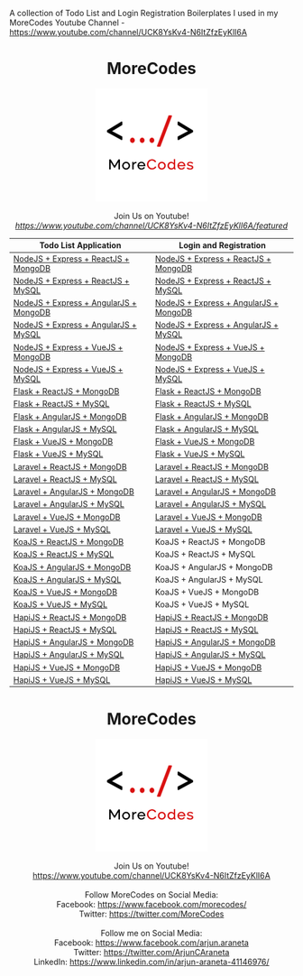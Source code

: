 A collection of Todo List and Login Registration Boilerplates I used in my MoreCodes Youtube Channel - https://www.youtube.com/channel/UCK8YsKv4-N6ItZfzEyKlI6A

<h1 align="center">MoreCodes</h1>
<p align="center"> 
  <img src="/morecodescir.png"/>
</p>

<p align="center">
Join Us on Youtube! <br/>
<i><u>https://www.youtube.com/channel/UCK8YsKv4-N6ItZfzEyKlI6A/featured</u></i>
</p>

Todo List Application | Login and Registration
--- | ---
[NodeJS + Express + ReactJS + MongoDB](https://github.com/ArjunAranetaCodes/MoreCodes-Youtube/tree/master/mern-todolist-mongodb) | [NodeJS + Express + ReactJS + MongoDB](https://github.com/ArjunAranetaCodes/MoreCodes-Youtube/tree/master/mern-mongodb-login-reg)
[NodeJS + Express + ReactJS + MySQL](https://github.com/ArjunAranetaCodes/MoreCodes-Youtube/tree/master/mern-todolist-mysql) | [NodeJS + Express + ReactJS + MySQL](https://github.com/ArjunAranetaCodes/MoreCodes-Youtube/tree/master/mern-mysql-login-reg)
[NodeJS + Express + AngularJS + MongoDB](https://github.com/ArjunAranetaCodes/MoreCodes-Youtube/tree/master/mean-todolist-mongodb) | [NodeJS + Express + AngularJS + MongoDB](https://github.com/ArjunAranetaCodes/MoreCodes-Youtube/tree/master/mean-mongodb-login-reg)
[NodeJS + Express + AngularJS + MySQL](https://github.com/ArjunAranetaCodes/MoreCodes-Youtube/tree/master/mean-todolist-mysql) | [NodeJS + Express + AngularJS + MySQL](https://github.com/ArjunAranetaCodes/MoreCodes-Youtube/tree/master/mean-mysql-login-reg)
[NodeJS + Express + VueJS + MongoDB](https://github.com/ArjunAranetaCodes/MoreCodes-Youtube/tree/master/mevn-todolist-mongodb) | [NodeJS + Express + VueJS + MongoDB](https://github.com/ArjunAranetaCodes/MoreCodes-Youtube/tree/master/mevn-mongodb-login-reg)
[NodeJS + Express + VueJS + MySQL](https://github.com/ArjunAranetaCodes/MoreCodes-Youtube/tree/master/mevn-todolist-mysql) | [NodeJS + Express + VueJS + MySQL](https://github.com/ArjunAranetaCodes/MoreCodes-Youtube/tree/master/mevn-mysql-login-reg)
[Flask + ReactJS + MongoDB](https://github.com/ArjunAranetaCodes/MoreCodes-Youtube/tree/master/react-flask-mongodb-todolist) | [Flask + ReactJS + MongoDB](https://github.com/ArjunAranetaCodes/MoreCodes-Youtube/tree/master/react-flask-mongodb-login-reg)
[Flask + ReactJS + MySQL](https://github.com/ArjunAranetaCodes/MoreCodes-Youtube/tree/master/react-flask-mysql-todolist) | [Flask + ReactJS + MySQL](https://github.com/ArjunAranetaCodes/MoreCodes-Youtube/tree/master/react-flask-mysql-login-reg)
[Flask + AngularJS + MongoDB](https://github.com/ArjunAranetaCodes/MoreCodes-Youtube/tree/master/angular-flask-mongodb-todolist) | [Flask + AngularJS + MongoDB](https://github.com/ArjunAranetaCodes/MoreCodes-Youtube/tree/master/angular-flask-mongodb-login-reg)
[Flask + AngularJS + MySQL](https://github.com/ArjunAranetaCodes/MoreCodes-Youtube/tree/master/angular-flask-mysql-todolist) | [Flask + AngularJS + MySQL](https://github.com/ArjunAranetaCodes/MoreCodes-Youtube/tree/master/angular-flask-mysql-login-reg)
[Flask + VueJS + MongoDB](https://github.com/ArjunAranetaCodes/MoreCodes-Youtube/tree/master/vuejs-flask-mongodb-todolist) | [Flask + VueJS + MongoDB](https://github.com/ArjunAranetaCodes/MoreCodes-Youtube/tree/master/vuejs-flask-mongodb-login-reg)
[Flask + VueJS + MySQL](https://github.com/ArjunAranetaCodes/MoreCodes-Youtube/tree/master/vuejs-flask-mysql-todolist) | [Flask + VueJS + MySQL](https://github.com/ArjunAranetaCodes/MoreCodes-Youtube/tree/master/vuejs-flask-mysql-login-reg)
[Laravel + ReactJS + MongoDB](https://github.com/ArjunAranetaCodes/MoreCodes-Youtube/tree/master/laravel-react-mongodb-todolist) | [Laravel + ReactJS + MongoDB](https://github.com/ArjunAranetaCodes/MoreCodes-Youtube/tree/master/laravel-react-mongodb-login-reg)
[Laravel + ReactJS + MySQL](https://github.com/ArjunAranetaCodes/MoreCodes-Youtube/tree/master/laravel-react-mysql-todolist) | [Laravel + ReactJS + MySQL](https://github.com/ArjunAranetaCodes/MoreCodes-Youtube/tree/master/laravel-react-mysql-login-reg)
[Laravel + AngularJS + MongoDB](https://github.com/ArjunAranetaCodes/MoreCodes-Youtube/tree/master/laravel-angular-mongodb-todolist) | [Laravel + AngularJS + MongoDB](https://github.com/ArjunAranetaCodes/MoreCodes-Youtube/tree/master/laravel-angular-mongodb-login-reg)
[Laravel + AngularJS + MySQL](https://github.com/ArjunAranetaCodes/MoreCodes-Youtube/tree/master/laravel-angular-mysql-todolist) | [Laravel + AngularJS + MySQL](https://github.com/ArjunAranetaCodes/MoreCodes-Youtube/tree/master/laravel-angular-mysql-login-reg)
[Laravel + VueJS + MongoDB](https://github.com/ArjunAranetaCodes/MoreCodes-Youtube/tree/master/laravel-vuejs-mongodb-todolist) | [Laravel + VueJS + MongoDB](https://github.com/ArjunAranetaCodes/MoreCodes-Youtube/tree/master/laravel-vuejs-mongodb-login-reg)
[Laravel + VueJS + MySQL](https://github.com/ArjunAranetaCodes/MoreCodes-Youtube/tree/master/laravel-vuejs-mysql-todolist) | [Laravel + VueJS + MySQL](https://github.com/ArjunAranetaCodes/MoreCodes-Youtube/tree/master/laravel-vuejs-mysql-login-reg)
[KoaJS + ReactJS + MongoDB](https://github.com/ArjunAranetaCodes/MoreCodes-Youtube/tree/master/koajs-react-mongodb-todolist) | KoaJS + ReactJS + MongoDB
[KoaJS + ReactJS + MySQL](https://github.com/ArjunAranetaCodes/MoreCodes-Youtube/tree/master/koajs-react-mysql-todolist) | KoaJS + ReactJS + MySQL
[KoaJS + AngularJS + MongoDB](https://github.com/ArjunAranetaCodes/MoreCodes-Youtube/tree/master/koajs-angular-mongodb-todolist) | KoaJS + AngularJS + MongoDB
[KoaJS + AngularJS + MySQL](https://github.com/ArjunAranetaCodes/MoreCodes-Youtube/tree/master/koajs-angular-mysql-todolist) | KoaJS + AngularJS + MySQL
[KoaJS + VueJS + MongoDB](https://github.com/ArjunAranetaCodes/MoreCodes-Youtube/tree/master/koajs-vuejs-mongodb-todolist) | KoaJS + VueJS + MongoDB
[KoaJS + VueJS + MySQL](https://github.com/ArjunAranetaCodes/MoreCodes-Youtube/tree/master/koajs-vuejs-mysql-todolist) | KoaJS + VueJS + MySQL
[HapiJS + ReactJS + MongoDB](https://github.com/ArjunAranetaCodes/MoreCodes-Youtube/tree/master/hapijs-react-mongodb-todolist) | [HapiJS + ReactJS + MongoDB](https://github.com/ArjunAranetaCodes/MoreCodes-Youtube/tree/master/hapijs-react-mongodb-login-reg)
[HapiJS + ReactJS + MySQL](https://github.com/ArjunAranetaCodes/MoreCodes-Youtube/tree/master/hapijs-react-mysql-todolist) | [HapiJS + ReactJS + MySQL](https://github.com/ArjunAranetaCodes/MoreCodes-Youtube/tree/master/hapijs-react-mysql-login-reg)
[HapiJS + AngularJS + MongoDB](https://github.com/ArjunAranetaCodes/MoreCodes-Youtube/tree/master/hapijs-angular-mongodb-todolist) | [HapiJS + AngularJS + MongoDB](https://github.com/ArjunAranetaCodes/MoreCodes-Youtube/tree/master/hapijs-angular-mongodb-login-reg)
[HapiJS + AngularJS + MySQL](https://github.com/ArjunAranetaCodes/MoreCodes-Youtube/tree/master/hapijs-angular-mysql-todolist) | [HapiJS + AngularJS + MySQL](https://github.com/ArjunAranetaCodes/MoreCodes-Youtube/tree/master/hapijs-angular-mysql-login-reg)
[HapiJS + VueJS + MongoDB](https://github.com/ArjunAranetaCodes/MoreCodes-Youtube/tree/master/hapijs-vuejs-mongodb-todolist) | [HapiJS + VueJS + MongoDB](https://github.com/ArjunAranetaCodes/MoreCodes-Youtube/tree/master/hapijs-vuejs-mongodb-login-reg)
[HapiJS + VueJS + MySQL](https://github.com/ArjunAranetaCodes/MoreCodes-Youtube/tree/master/hapijs-vuejs-mysql-todolist) | [HapiJS + VueJS + MySQL](https://github.com/ArjunAranetaCodes/MoreCodes-Youtube/tree/master/hapijs-vuejs-mysql-login-reg)

<h1 align="center">MoreCodes</h1>
<p align="center"> 
  <img src="/morecodescir.png"/>
</p>

<p align="center">
Join Us on Youtube! <br/>
<a href="https://www.youtube.com/channel/UCK8YsKv4-N6ItZfzEyKlI6A">https://www.youtube.com/channel/UCK8YsKv4-N6ItZfzEyKlI6A</a>
<br/><br/>
Follow MoreCodes on Social Media: <br/>
Facebook: <a href="https://www.facebook.com/morecodes/">https://www.facebook.com/morecodes/</a><br/>
Twitter: <a href="https://twitter.com/MoreCodes">https://twitter.com/MoreCodes</a>
<br/><br/>
Follow me on Social Media: <br/>
Facebook: <a href="https://www.facebook.com/arjun.araneta">https://www.facebook.com/arjun.araneta</a> <br/>
Twitter: <a href="https://twitter.com/ArjunCAraneta">https://twitter.com/ArjunCAraneta</a> <br/>
LinkedIn: <a href="https://www.linkedin.com/in/arjun-araneta-41146976/">https://www.linkedin.com/in/arjun-araneta-41146976/</a> <br/>
</p>